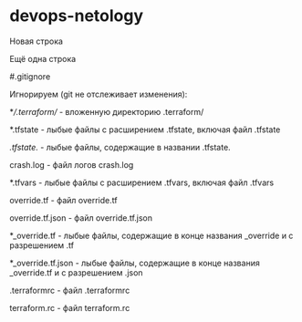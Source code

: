 # devops-netology

Новая строка

Ещё одна строка



#.gitignore

Игнорируем (git не отслеживает изменения):

**/.terraform/* - вложенную директорию .terraform/

*.tfstate - лыбые файлы с расширением .tfstate, включая файл .tfstate

*.tfstate.* - лыбые файлы, содержащие в названии .tfstate.

crash.log - файл логов crash.log

*.tfvars - лыбые файлы с расширением .tfvars, включая файл .tfvars

override.tf - файл override.tf

override.tf.json - файл override.tf.json

*_override.tf - лыбые файлы, содержащие в конце названия _override и с разрешением .tf

*_override.tf.json - лыбые файлы, содержащие в конце названия _override.tf и с разрешением .json

.terraformrc - файл .terraformrc

terraform.rc - файл terraform.rc
